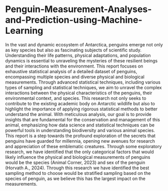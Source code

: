 # Penguin-Measurement-Analyses-and-Prediction-using-Machine-Learning

In the vast and dynamic ecosystem of Antarctica, penguins emerge not only as key species but also as fascinating subjects of scientific study. Understanding their life patterns, physical adaptations, and population dynamics is essential to unraveling the mysteries of these resilient beings and their interactions with the environment. This report focuses on exhaustive statistical analysis of a detailed dataset of penguins, encompassing multiple species and diverse physical and biological measurements. Through advanced statistical techniques, including various types of sampling and statistical techniques, we aim to unravel the complex interactions between the physical characteristics of the penguins, their environmental context, and species. This research not only seeks to contribute to the existing academic body on Antarctic wildlife but also to highlight the importance of applying rigorous statistical methods to better understand the animal. With meticulous analysis, our goal is to provide insights that are fundamental for the conservation and management of this animal, emphasizing how data science and statistical techniques can be powerful tools in understanding biodiversity and various animal species. This report is a step towards the profound exploration of the secrets that penguins have guarded for millennia, opening new avenues for research and appreciation of these emblematic creatures. Through some exploratory research, we have identified that the only categorical factors that would likely influence the physical and biological measurements of penguins would be the species (Animal Corner, 2023) and sex of the penguin (Horvath A., 2024). Through this research we have identified the best sampling method to choose would be stratified sampling based on the species of penguin, as we believe this has the largest impact on the measurements.
